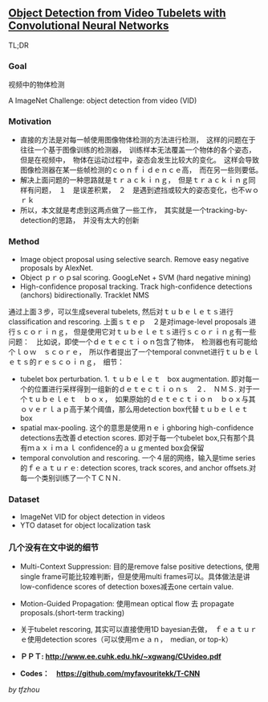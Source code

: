 ## [Object Detection from Video Tubelets with Convolutional Neural Networks](http://www.cv-foundation.org/openaccess/content_cvpr_2016/papers/Kang_Object_Detection_From_CVPR_2016_paper.pdf)

TL;DR

### Goal

视频中的物体检测

A ImageNet Challenge: object detection from video (VID)

### Motivation

* 直接的方法是对每一帧使用图像物体检测的方法进行检测，　这样的问题在于往往一个基于图像训练的检测器，　训练样本无法覆盖一个物体的各个姿态，　但是在视频中，　物体在运动过程中，姿态会发生比较大的变化。　这样会导致图像检测器在某一些帧检测的ｃｏｎｆｉｄｅｎｃｅ高，　而在另一些则要低。　
* 解决上面问题的一种思路就是ｔｒａｃｋｉｎｇ，　但是ｔｒａｃｋｉｎｇ同样有问题，　１　是误差积累，　２　是遇到遮挡或较大的姿态变化，也不ｗｏｒｋ
* 所以，本文就是考虑到这两点做了一些工作，　其实就是一个tracking-by-detection的思路，　并没有太大的创新

### Method

* Image object proposal using selective search. Remove easy negative proposals by AlexNet.
* Object ｐｒｏｐsal scoring. GoogLeNet + SVM (hard negative mining)
* High-confidence proposal tracking. Track high-confidence detections (anchors) bidirectionally. Tracklet NMS

通过上面３步，可以生成several tubelets, 然后对ｔｕｂｅｌｅｔｓ进行classification and rescoring. 上面ｓｔｅｐ　２是对image-level proposals 进行ｓｃｏｒｉｎｇ，
但是使用它对ｔｕｂｅｌｅｔｓ进行ｓｃｏｒｉｎｇ有一些问题：　比如说，即使一个ｄｅｔｅｃｔｉｏｎ包含了物体，　检测器也有可能给个ｌｏｗ　ｓｃｏｒｅ，　所以作者提出了一个temporal convnet进行ｔｕｂｅｌｅｔｓ的ｒｅｓｃｏｉｎｇ，　细节：

* tubelet box perturbation. 1. ｔｕｂｅｌｅｔ　box augmentation. 即对每一个的位置进行采样得到一组新的ｄｅｔｅｃｔｉｏｎｓ　２．　ＮＭＳ. 对于一个ｔｕｂｅｌｅｔ　ｂｏｘ，　如果原始的ｄｅｔｅｃｔｉｏｎ　ｂｏｘ与其ｏｖｅｒｌａｐ高于某个阈值，那么用detection box代替ｔｕｂｅｌｅｔ box
* spatial max-pooling. 这个的意思是使用ｎｅｉghboring high-confidence detections去改善ｄetection scores. 即对于每一个tubelet box,只有那个具有ｍａｘｉｍａｌ confidence的ａｕｇmented box会保留
* temporal convolution and rescoring. 一个４层的网络，输入是time series的ｆｅａｔｕｒｅ: detection scores, track scores, and anchor offsets.对每一个类别训练了一个ＴＣＮＮ.

### Dataset

* ImageNet VID for object detection in videos
* YTO dataset for object localization task

### 几个没有在文中说的细节

* Multi-Context Suppression: 目的是remove false positive detections, 使用single frame可能比较难判断，但是使用multi frames可以。具体做法是讲low-confidence scores of detection boxes减去one certain value.
* Motion-Guided Propagation: 使用mean optical flow 去 propagate proposals.(short-term tracking)
* 关于tubelet rescoring, 其实可以直接使用1D bayesian去做，　ｆｅａｔｕｒｅ使用detection scores（可以使用ｍｅａｎ，　median, or top-k）


* __ＰＰＴ: http://www.ee.cuhk.edu.hk/~xgwang/CUvideo.pdf__
* __Codes：　https://github.com/myfavouritekk/T-CNN__

*by tfzhou*
